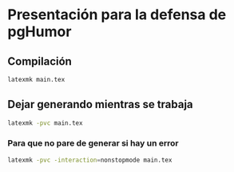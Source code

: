 # Presentación para la defensa de pgHumor

## Compilación

```bash
latexmk main.tex
```

## Dejar generando mientras se trabaja

```bash
latexmk -pvc main.tex
```

### Para que no pare de generar si hay un error

```bash
latexmk -pvc -interaction=nonstopmode main.tex
```
